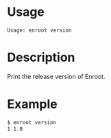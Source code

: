 # Usage

`Usage: enroot version`

# Description

Print the release version of Enroot.

# Example

```sh
$ enroot version
1.1.0
```
